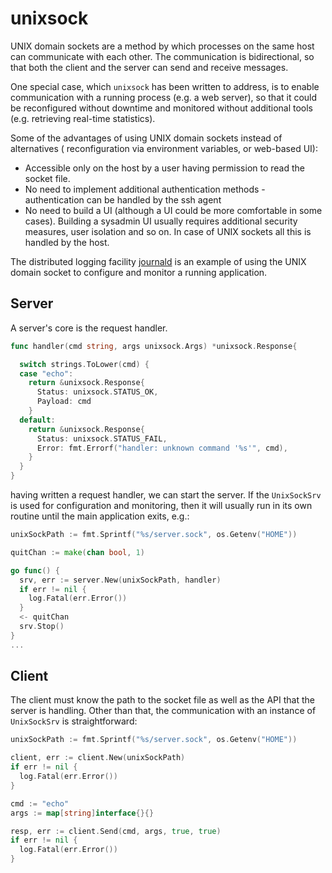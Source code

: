 # unixsock

UNIX domain sockets are a method by which processes on the same host can
communicate with each other. The communication is bidirectional, so that both the
client and the server can send and receive messages.

One special case, which `unixsock` has been written to address, is to enable
communication with a running process (e.g. a web server), so that it could be
reconfigured without downtime and monitored without additional tools (e.g.
retrieving real-time statistics).

Some of the advantages of using UNIX domain sockets instead of alternatives (
reconfiguration via environment variables, or web-based UI):

* Accessible only on the host by a user having permission to read the socket file.
* No need to implement additional authentication methods - authentication can be
handled by the ssh agent
* No need to build a UI (although a UI could be more comfortable in some cases).
Building a sysadmin UI usually requires additional security measures, user isolation
and so on. In case of UNIX sockets all this is handled by the host.

The distributed logging facility [journald](https://github.com/vaitekunas/journal)
is an example of using the UNIX domain socket to configure and monitor a running
application.

## Server

A server's core is the request handler.

```Go
func handler(cmd string, args unixsock.Args) *unixsock.Response{

  switch strings.ToLower(cmd) {
  case "echo":
    return &unixsock.Response{
      Status: unixsock.STATUS_OK,
      Payload: cmd
    }
  default:
    return &unixsock.Response{
      Status: unixsock.STATUS_FAIL,
      Error: fmt.Errorf("handler: unknown command '%s'", cmd),      
    }
  }  
}
```

having written a request handler, we can start the server. If the `UnixSockSrv`
is used for configuration and monitoring, then it will usually run in its own
routine until the main application exits, e.g.:

```Go
unixSockPath := fmt.Sprintf("%s/server.sock", os.Getenv("HOME"))

quitChan := make(chan bool, 1)

go func() {
  srv, err := server.New(unixSockPath, handler)
  if err != nil {
    log.Fatal(err.Error())
  }
  <- quitChan
  srv.Stop()
}
...
```

## Client

The client must know the path to the socket file as well as the API that the
server is handling. Other than that, the communication with an instance of
`UnixSockSrv` is straightforward:

```Go
unixSockPath := fmt.Sprintf("%s/server.sock", os.Getenv("HOME"))

client, err := client.New(unixSockPath)
if err != nil {
  log.Fatal(err.Error())
}

cmd := "echo"
args := map[string]interface{}{}

resp, err := client.Send(cmd, args, true, true)
if err != nil {
  log.Fatal(err.Error())
}
```

